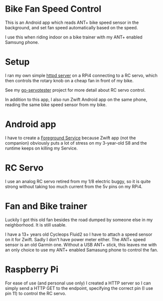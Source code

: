 # Bike Fan Speed Control

This is an Android app which reads ANT+ bike speed sensor in the background, and set fan speed automatically based on the speed.

I use this when riding indoor on a bike trainer with my ANT+ enabled Samsung phone.

# Setup

I ran my own simple [httpd server](https://github.com/starryalley/go-servotester/tree/master/cmd/pi-servo-httpd) on a RPi4 connecting to a RC servo, which then controls the rotary knob on a cheap fan in front of my bike. 



See my [go-servotester](https://github.com/starryalley/go-servotester/tree/master/cmd/pi-servo-httpd) project for more detail about RC servo control.


In addition to this app, I also run Zwift Android app on the same phone, reading the same bike speed sensor from my bike. 

# Android app

I have to create a [Foreground Service](https://developer.android.com/guide/components/services.html#Foreground) because Zwift app (not the companion) obviously puts a lot of stress on my 3-year-old S8 and the runtime keeps on killing my Service. 

# RC Servo

I use an analog RC servo retired from my 1/8 electric buggy, so it is quite strong without taking too much current from the 5v pins on my RPi4. 

# Fan and Bike trainer

Luckily I got this old fan besides the road dumped by someone else in my neighborhood. It is still usable.

I have a 13+ years old Cycleops Fluid2 so I have to attach a speed sensor on it for Zwift. Sadly I don't have power meter either. The ANT+ speed sensor is an old Garmin one. Without a USB ANT+ stick, this leaves me with an only choice to use my ANT+ enabled Samasung phone to control the fan. 

# Raspberry Pi

For ease of use (and personal use only) I created a HTTP server so I can simply send a HTTP GET to the endpoint, specifying the correct pin (I use pin 11) to control the RC servo.